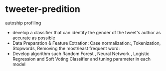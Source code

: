 # tweeter-predition
autoship profiling
- develop a classifier that can identify the gender of the tweet's author as accurate as possible
- Data Preparation & Feature Extration: Case normalization:, Tokenization, Stopwords, Removing the most/least frequent word:
- Develop algorithm such Random Forest , Neural Network , Logistic Regression  and Soft Voting Classifier and tuning parameter in each model
